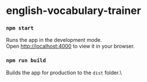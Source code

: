 # english-vocabulary-trainer

### `npm start`

Runs the app in the development mode.\
Open [http://localhost:4000](http://localhost:4000) to view it in your browser.

### `npm run build`

Builds the app for production to the `dist` folder.\
